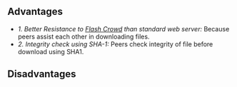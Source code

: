## Advantages
- *1. Better Resistance to [Flash Crowd](/System-Design/Concepts/Terms/) than standard web server:* Because peers assist each other in downloading files.
- *2. Integrity check using SHA-1:* Peers check integrity of file before download using SHA1.

## Disadvantages
